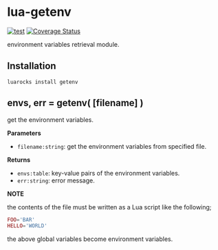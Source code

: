 lua-getenv
=======

[![test](https://github.com/mah0x211/lua-getenv/actions/workflows/test.yml/badge.svg)](https://github.com/mah0x211/lua-getenv/actions/workflows/test.yml)
[![Coverage Status](https://coveralls.io/repos/github/mah0x211/lua-getenv/badge.svg?branch=master)](https://coveralls.io/github/mah0x211/lua-getenv?branch=master)

environment variables retrieval module.


## Installation

```
luarocks install getenv
```

## envs, err = getenv( [filename] )

get the environment variables.

**Parameters**

- `filename:string`: get the environment variables from specified file.

**Returns**

- `envs:table`: key-value pairs of the environment variables.
- `err:string`: error message.

**NOTE**

the contents of the file must be written as a Lua script like the following;

```lua
FOO='BAR'
HELLO='WORLD'
```

the above global variables become environment variables.

